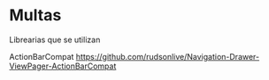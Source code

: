 Multas
======


Librearias que se utilizan

ActionBarCompat
https://github.com/rudsonlive/Navigation-Drawer-ViewPager-ActionBarCompat

